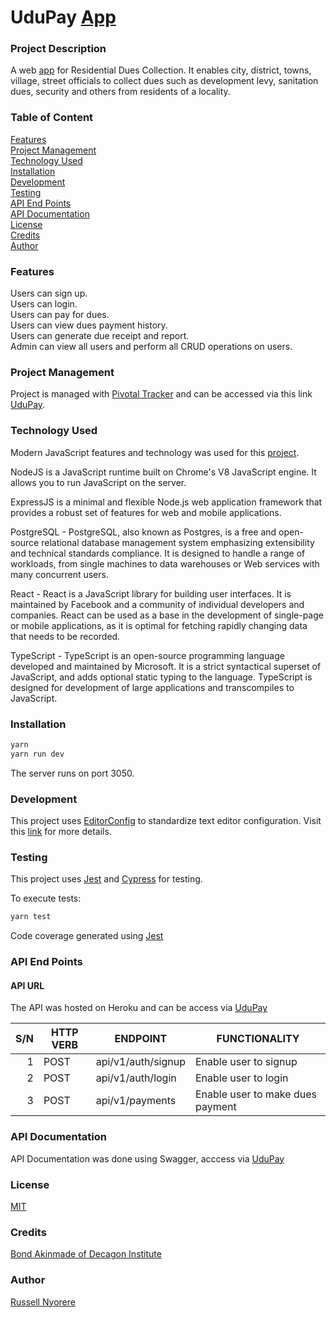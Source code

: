 # UduPay [App](https://udupay.com/)

### Project Description

A web [app](https://udupay.com/) for Residential Dues Collection. It enables city, district, towns, village, street officials to collect dues such as development levy, sanitation dues, security and others from residents of a locality.

### Table of Content

[Features](#features)<br/>
[Project Management](#project-management)<br/>
[Technology Used](#technology-used)<br/>
[Installation](#installation)<br/>
[Development](#development)<br/>
[Testing](#testing)<br/>
[API End Points](#api-end-points)<br/>
[API Documentation](#api-documentation)<br/>
[License](#license)<br/>
[Credits](#credits)<br/>
[Author](#author)

### Features

Users can sign up.<br/>
Users can login.<br/>
Users can pay for dues.<br/>
Users can view dues payment history.<br/>
Users can generate due receipt and report.<br/>
Admin can view all users and perform all CRUD operations on users.<br/>

### Project Management

Project is managed with [Pivotal Tracker](https://www.pivotaltracker.com) and can be accessed via this link [UduPay](https://www.pivotaltracker.com/n/projects/2314418).

### Technology Used

Modern JavaScript features and technology was used for this [project](https://udupay.com/).

NodeJS is a JavaScript runtime built on Chrome's V8 JavaScript engine. It allows you to run JavaScript on the server.

ExpressJS is a minimal and flexible Node.js web application framework that provides a robust set of features for web and mobile applications.

PostgreSQL - PostgreSQL, also known as Postgres, is a free and open-source relational database management system emphasizing extensibility and technical standards compliance. It is designed to handle a range of workloads, from single machines to data warehouses or Web services with many concurrent users.

React - React is a JavaScript library for building user interfaces. It is maintained by Facebook and a community of individual developers and companies. React can be used as a base in the development of single-page or mobile applications, as it is optimal for fetching rapidly changing data that needs to be recorded.

TypeScript - TypeScript is an open-source programming language developed and maintained by Microsoft. It is a strict syntactical superset of JavaScript, and adds optional static typing to the language. TypeScript is designed for development of large applications and transcompiles to JavaScript.

### Installation

```bash
yarn
yarn run dev
```

The server runs on port 3050.

### Development

This project uses [EditorConfig](http://editorconfig.org) to standardize text editor configuration. Visit this [link](http://editorconfig.org) for more details.

### Testing

This project uses [Jest](https://jestjs.io/) and [Cypress](https://www.cypress.io/) for testing.

To execute tests:

```bash
yarn test
```

Code coverage generated using [Jest](https://jestjs.io/)

### API End Points

#### API URL

The API was hosted on Heroku and can be access via [UduPay](https://udupay.com/)

| S/N | HTTP VERB | ENDPOINT           | FUNCTIONALITY                    |
| --: | --------- | ------------------ | -------------------------------- |
|   1 | POST      | api/v1/auth/signup | Enable user to signup            |
|   2 | POST      | api/v1/auth/login  | Enable user to login             |
|   3 | POST      | api/v1/payments    | Enable user to make dues payment |

### API Documentation

API Documentation was done using Swagger, acccess via [UduPay](https://udupay.com/api-doc/)

### License

[MIT](https://opensource.org/licenses/MIT)

### Credits

[Bond Akinmade of Decagon Institute](https://decagonhq.com/)

### Author

[Russell Nyorere](https://neorusse.github.io/)
